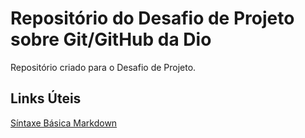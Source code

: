 # Repositório do Desafio de Projeto sobre Git/GitHub da Dio
Repositório criado para o Desafio de Projeto.

## Links Úteis
[Síntaxe Básica Markdown](https://www.markdownguide.org/)

